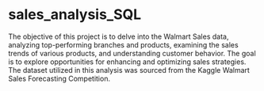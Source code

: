 # sales_analysis_SQL

The objective of this project is to delve into the Walmart Sales data, analyzing top-performing branches and products, examining the sales trends of various products, and understanding customer behavior. The goal is to explore opportunities for enhancing and optimizing sales strategies. The dataset utilized in this analysis was sourced from the Kaggle Walmart Sales Forecasting Competition.

